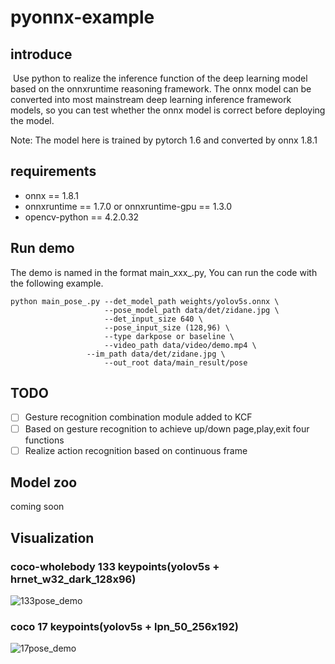 # pyonnx-example

## introduce

​	Use python to realize the inference function of the deep learning model based on the onnxruntime reasoning framework. The onnx model can be converted into most mainstream deep learning inference framework models, so you can test whether the onnx model is correct before deploying the model.

 Note: The model here is trained by pytorch 1.6 and converted  by onnx 1.8.1

## requirements 

- onnx == 1.8.1
- onnxruntime == 1.7.0 or onnxruntime-gpu == 1.3.0
- opencv-python == 4.2.0.32

## Run demo

The demo is named in the format main_xxx_.py, You can run the code with the following example.

```
python main_pose_.py --det_model_path weights/yolov5s.onnx \
			         --pose_model_path data/det/zidane.jpg \
			         --det_input_size 640 \
			         --pose_input_size (128,96) \
			         --type darkpose or baseline \
			         --video_path data/video/demo.mp4 \
				 --im_path data/det/zidane.jpg \
			         --out_root data/main_result/pose
```

## TODO
- [ ] Gesture recognition combination module added to KCF
- [ ] Based on gesture recognition to achieve up/down page,play,exit four functions
- [ ] Realize action recognition based on continuous frame

## Model zoo

coming soon

## Visualization
### coco-wholebody 133 keypoints(yolov5s + hrnet_w32_dark_128x96)
![133pose_demo](https://github.com/SinterCVer/pyonnx-example/blob/master/data/main_result/pose/133demo.gif?raw=true)

### coco 17 keypoints(yolov5s + lpn_50_256x192)
![17pose_demo](https://github.com/SinterCVer/pyonnx-example/blob/master/data/main_result/pose2/17demo.gif?raw=true)
